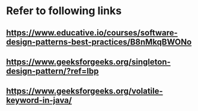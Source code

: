 # Refer to following links

## <https://www.educative.io/courses/software-design-patterns-best-practices/B8nMkqBWONo>

## <https://www.geeksforgeeks.org/singleton-design-pattern/?ref=lbp>

## <https://www.geeksforgeeks.org/volatile-keyword-in-java/>
